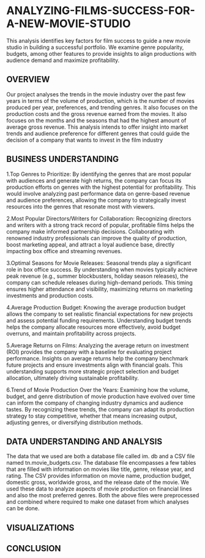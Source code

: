 # ANALYZING-FILMS-SUCCESS-FOR-A-NEW-MOVIE-STUDIO
This analysis identifies key factors for film success to guide a new movie studio in building a successful portfolio. We examine genre popularity, budgets, among other features to provide insights to align productions with audience demand and maximize profitability.

## OVERVIEW
Our project analyses the trends in the movie industry over the past few years in terms of the volume of production, which is the number of movies produced per year, preferences, and trending genres. It also focuses on the production costs and the gross revenue earned from the movies. It also focuses on the months and the seasons that had the highest amount of average gross revenue. This analysis intends to offer insight into market trends and audience preference for different genres that could guide the decision of a company that wants to invest in the film industry

## BUSINESS UNDERSTANDING
1.Top Genres to Prioritize: By identifying the genres that are most popular with audiences and generate high returns, the company can focus its production efforts on genres with the highest potential for profitability. This would involve analyzing past performance data on genre-based revenue and audience preferences, allowing the company to strategically invest resources into the genres that resonate most with viewers.

2.Most Popular Directors/Writers for Collaboration: Recognizing directors and writers with a strong track record of popular, profitable films helps the company make informed partnership decisions. Collaborating with renowned industry professionals can improve the quality of production, boost marketing appeal, and attract a loyal audience base, directly impacting box office and streaming revenues.

3.Optimal Seasons for Movie Releases: Seasonal trends play a significant role in box office success. By understanding when movies typically achieve peak revenue (e.g., summer blockbusters, holiday season releases), the company can schedule releases during high-demand periods. This timing ensures higher attendance and visibility, maximizing returns on marketing investments and production costs.

4.Average Production Budget: Knowing the average production budget allows the company to set realistic financial expectations for new projects and assess potential funding requirements. Understanding budget trends helps the company allocate resources more effectively, avoid budget overruns, and maintain profitability across projects.

5.Average Returns on Films: Analyzing the average return on investment (ROI) provides the company with a baseline for evaluating project performance. Insights on average returns help the company benchmark future projects and ensure investments align with financial goals. This understanding supports more strategic project selection and budget allocation, ultimately driving sustainable profitability.

6.Trend of Movie Production Over the Years: Examining how the volume, budget, and genre distribution of movie production have evolved over time can inform the company of changing industry dynamics and audience tastes. By recognizing these trends, the company can adapt its production strategy to stay competitive, whether that means increasing output, adjusting genres, or diversifying distribution methods.

## DATA UNDERSTANDING AND ANALYSIS
The data that we used are both a database file called im. db and a CSV file named tn.movie_budgets.csv. The database file encompasses a few tables that are filled with information on movies like title, genre, release year, and rating. The CSV provides information on movie name, production budget, domestic gross, worldwide gross, and the release date of the movie. We used these data to analyze aspects of movie production on financial lines and also the most preferred genres. Both the above files were preprocessed and combined where required to make one dataset from which analyses can be done.

## VISUALIZATIONS
## CONCLUSION
